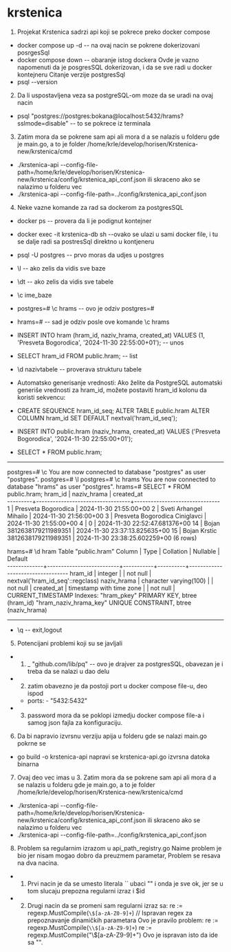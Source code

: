 # krstenica


1. Projekat Krstenica sadrzi api koji se pokrece preko docker compose
- docker compose up -d   -- na ovaj nacin se pokrene dokerizovani posrgesSql
- docker compose down    -- obaranje istog dockera
Ovde je vazno napomenuti da je posgresSQL dokerizovan, i da se sve radi u docker kontejneru
Citanje verzije postgresSql
- psql --version

2. Da li uspostavljena veza sa postgreSQL-om moze da se uradi na ovaj nacin
- psql "postgres://postgres:bokana@localhost:5432/hrams?sslmode=disable"   -- to se pokrece iz terminala

3. Zatim mora da se pokrene sam api ali mora d a se nalazis u folderu gde je main.go, a to je folder /home/krle/develop/horisen/Krstenica-new/krstenica/cmd
- ./krstenica-api --config-file-path=/home/krle/develop/horisen/Krstenica-new/krstenica/config/krstenica_api_conf.json
ili skraceno ako se nalazimo u folderu vec
- ./krstenica-api --config-file-path=../config/krstenica_api_conf.json

4. Neke vazne komande za rad sa dockerom za postgresSQL
- docker ps  -- provera da li je podignut kontejner
- docker exec -it krstenica-db sh --ovako se ulazi u sami docker file, i tu se dalje radi sa postresSql direktno u kontjeneru
- psql -U postgres  -- prvo moras da udjes u postgres
- \l  -- ako zelis da vidis sve baze
- \dt -- ako zelis da vidis sve tabele
- \c ime_baze
- postgres=# \c hrams  -- ovo je odziv postgres=#
- hrams=#   -- sad je odziv posle ove komande \c hrams
- INSERT INTO hram (hram_id, naziv_hrama, created_at) VALUES (1, 'Presveta Bogorodica', '2024-11-30 22:55:00+01');  -- unos
- SELECT hram_id FROM public.hram;  -- list
- \d nazivtabele -- proverava strukturu tabele
- Automatsko generisanje vrednosti: Ako želite da PostgreSQL automatski generiše vrednosti za hram_id, možete postaviti hram_id kolonu da koristi sekvencu:
- CREATE SEQUENCE hram_id_seq;
ALTER TABLE public.hram ALTER COLUMN hram_id SET DEFAULT nextval('hram_id_seq');

- INSERT INTO public.hram (naziv_hrama, created_at) VALUES ('Presveta Bogorodica', '2024-11-30 22:55:00+01');
- SELECT * FROM public.hram;
------------------------------------------------------------------------------------------------------------------------------------------------
postgres=# \c
You are now connected to database "postgres" as user "postgres".
postgres=# \l
postgres=# \c hrams
You are now connected to database "hrams" as user "postgres".
hrams=# SELECT * FROM public.hram;
 hram_id |           naziv_hrama            |          created_at           
---------+----------------------------------+-------------------------------
       1 | Presveta Bogorodica              | 2024-11-30 21:55:00+00
       2 | Sveti Arhangel Mihailo           | 2024-11-30 21:56:00+00
       3 | Presveta Bogorodica Ciniglavci   | 2024-11-30 21:55:00+00
       4 | 0                                | 2024-11-30 22:52:47.681376+00
      14 | Bojan 3812638179211989351        | 2024-11-30 23:37:13.825635+00
      15 | Bojan Krstic 3812638179211989351 | 2024-11-30 23:38:25.602259+00
(6 rows)

hrams=# \d hram
                                       Table "public.hram"
   Column    |           Type           | Collation | Nullable |             Default              
-------------+--------------------------+-----------+----------+----------------------------------
 hram_id     | integer                  |           | not null | nextval('hram_id_seq'::regclass)
 naziv_hrama | character varying(100)   |           | not null | 
 created_at  | timestamp with time zone |           | not null | CURRENT_TIMESTAMP
Indexes:
    "hram_pkey" PRIMARY KEY, btree (hram_id)
    "hram_naziv_hrama_key" UNIQUE CONSTRAINT, btree (naziv_hrama)

------------------------------------------------------------------------------------------------------------------------------------------------------
- \q -- exit,logout


5. Potencijani problemi koji su se javljali
- 1. _ "github.com/lib/pq"   -- ovo je drajver za postgresSQL, obavezan je i treba da se nalazi u dao delu
- 2. zatim obavezno je da postoji port u docker compose file-u, deo ispod
    -  ports:
      - "5432:5432"
- 3. password mora da se poklopi izmedju docker compose file-a i samog json fajla za konfiguraciju.


6. Da bi napravio izvrsnu verziju apija u folderu gde se nalazi main.go pokrne se
- go build -o krstenica-api
napravi se krstenica-api.go izvrsna datoka binarna
7. Ovaj deo vec imas u 3. 
Zatim mora da se pokrene sam api ali mora d a se nalazis u folderu gde je main.go, a to je folder /home/krle/develop/horisen/Krstenica-new/krstenica/cmd
- ./krstenica-api --config-file-path=/home/krle/develop/horisen/Krstenica-new/krstenica/config/krstenica_api_conf.json
ili skraceno ako se nalazimo u folderu vec
- ./krstenica-api --config-file-path=../config/krstenica_api_conf.json



8. Problem sa regularnim izrazom u api_path_registry.go
Naime problem je bio jer nisam mogao dobro da preuzmem parametar, Problem se resava na dva nacina.
- 1. Prvi nacin je da se umesto literala `` ubaci "" i onda je sve ok, jer se u tom slucaju prepozna regularni izraz i $id
- 2. Drugi nacin da se promeni sam regularni izraz sa: 
        re := regexp.MustCompile(`\$[a-zA-Z0-9]+`) // Ispravan regex za prepoznavanje dinamičkih parametara
Ovo je pravilo problem: 
        re := regexp.MustCompile(`\\$[a-zA-Z9-9]+`)
        re := regexp.MustCompile("\\$[a-zA-Z9-9]+")  Ovo je ispravan isto da ide sa "".
        
